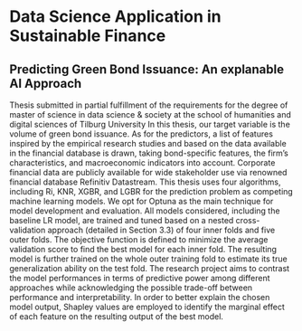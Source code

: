 # Data Science Application in Sustainable Finance
## Predicting Green Bond Issuance: An explanable AI Approach 
Thesis submitted in partial fulfillment of the requirements for the degree of master of science in data science & society at the school of humanities and digital sciences of Tilburg University
In this thesis, our target variable is the volume of green bond issuance.
As for the predictors, a list of features inspired by the empirical research studies and based on the data available in the financial database is drawn, taking bond-specific features, the firm’s characteristics, and macroeconomic indicators into account. Corporate financial data are publicly available for wide stakeholder
use via renowned financial database Refinitiv Datastream.
This thesis uses four algorithms, including Ri, KNR, XGBR, and LGBR for the prediction problem as competing machine learning models. We opt for Optuna as the main technique for model development and evaluation. All models considered, including the baseline LR model, are trained and tuned based on a nested cross-validation approach (detailed in Section 3.3) of four inner folds and five outer folds. The objective function is defined to minimize the average validation score to find the best model for each inner fold. The resulting model is further trained on the whole outer training fold to estimate its true generalization ability on the test fold. The research project aims to contrast the model performances in terms of predictive power among different approaches while acknowledging the possible trade-off between performance and interpretability. In order to better explain the chosen model output, Shapley values are employed to identify the marginal effect of each feature on the resulting  output of the best model.
